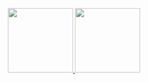 <div align="center">
  <a href="https://github.com/zyasushi">
  <img height="131em" src="https://github-readme-stats.vercel.app/api?username=zyasushi&show_icons=true&include_all_commits=true&count_private=true&theme=dark"/>
  <img height="131em" src="https://github-readme-stats.vercel.app/api/top-langs/?username=zyasushi&layout=compact&langs_count=7&theme=dark"/>
</div>
